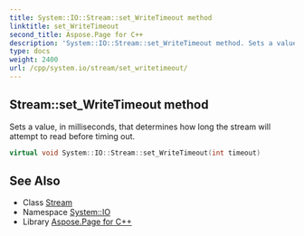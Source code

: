```yaml
---
title: System::IO::Stream::set_WriteTimeout method
linktitle: set_WriteTimeout
second_title: Aspose.Page for C++
description: 'System::IO::Stream::set_WriteTimeout method. Sets a value, in milliseconds, that determines how long the stream will attempt to read before timing out in C++.'
type: docs
weight: 2400
url: /cpp/system.io/stream/set_writetimeout/
---
```

## Stream::set_WriteTimeout method


Sets a value, in milliseconds, that determines how long the stream will attempt to read before timing out.

```cpp
virtual void System::IO::Stream::set_WriteTimeout(int timeout)
```

## See Also

* Class [Stream](../)
* Namespace [System::IO](../../)
* Library [Aspose.Page for C++](../../../)
